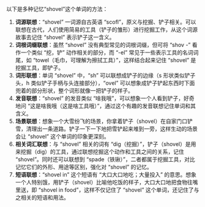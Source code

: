 以下是多种记忆“shovel”这个单词的方法：
1. **词源联想**：“shovel” 一词源自古英语 “scofl”，原义与挖掘、铲子相关。可以联想在古代，人们使用简易的工具（铲子的雏形）进行挖掘工作，从这个词源故事去记住 “shovel” 表示铲子这一含义。
2. **词根词缀联想**：虽然 “shovel” 没有典型常见的词根词缀，但可将 “shov -” 看作一个类似 “挖，铲” 动作相关的部分，而 “-el” 常见于一些表示工具的名词词尾，如 “towel（毛巾，可理解为擦拭工具）”，这样结合起来记住 “shovel” 是挖掘工具，即铲子。
3. **词形联想**：单词 “shovel” 中，“sh” 可以联想成铲子的边缘（s 形状类似铲子头，h 类似铲子手柄与头连接部分），“ovel” 可以想象成铲子铲起东西时下面兜着的部分形状，整个词形就像一把铲子的样子。
4. **发音联想**：“shovel” 的发音类似 “啥我哦”，可以想象一个人看到铲子，好奇地问 “这是啥我哦（这是啥工具哦）”，通过这个有趣的发音联想记住单词和其含义。
5. **场景联想**：想象一个大雪纷飞的场景，你拿着铲子（shovel）在自家门口铲雪，清理出一条道路。铲子一下一下地把雪铲起来堆到一旁，这样生动的场景会让 “shovel” 这个单词的印象更深刻。
6. **相关词汇联想**：与 “shovel” 相关的词有 “dig（挖掘）”，铲子（shovel）是用来挖掘（dig）的工具，通过联想挖掘这个动作和工具之间的关系，记住 “shovel”。同时还可以联想到 “spade（铁锹）”，二者都属于挖掘工具，对比记忆它们的外形、用途等区别，强化对 “shovel” 的记忆。
7. **短语联想**：“shovel in” 这个短语有 “大口大口地吃；大量投入” 的意思。想象一个人特别饿，用铲子（shovel）比喻他吃饭的样子，大口大口地把食物往嘴里送，即 “shovel in food”，这样不仅记住了 “shovel” 这个单词，还记住了与之相关的短语和用法。 
